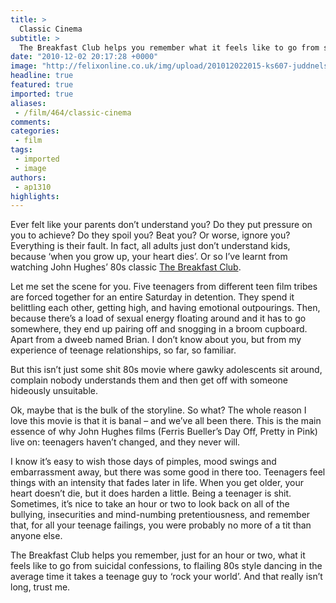 ```yaml
---
title: >
  Classic Cinema
subtitle: >
  The Breakfast Club helps you remember what it feels like to go from suicidal confessions, to flailing 80s style dancing in the average time it takes a teenage guy to ‘rock your world’. And that really isn’t long, trust me
date: "2010-12-02 20:17:28 +0000"
image: "http://felixonline.co.uk/img/upload/201012022015-ks607-juddnels.jpg"
headline: true
featured: true
imported: true
aliases:
 - /film/464/classic-cinema
comments:
categories:
 - film
tags:
 - imported
 - image
authors:
 - ap1310
highlights:
---
```


Ever felt like your parents don’t understand you? Do they put pressure on you to achieve? Do they spoil you? Beat you? Or worse, ignore you? Everything is their fault. In fact, all adults just don’t understand kids, because ‘when you grow up, your heart dies’. Or so I’ve learnt from watching John Hughes’ 80s classic [The Breakfast Club](http://www.imdb.com/title/tt0088847/).

Let me set the scene for you. Five teenagers from different teen film tribes are forced together for an entire Saturday in detention. They spend it belittling each other, getting high, and having emotional outpourings. Then, because there’s a load of sexual energy floating around and it has to go somewhere, they end up pairing off and snogging in a broom cupboard. Apart from a dweeb named Brian. I don’t know about you, but from my experience of teenage relationships, so far, so familiar.

But this isn’t just some shit 80s movie where gawky adolescents sit around, complain nobody understands them and then get off with someone hideously unsuitable.

Ok, maybe that is the bulk of the storyline. So what? The whole reason I love this movie is that it is banal – and we’ve all been there. This is the main essence of why John Hughes films (Ferris Bueller’s Day Off, Pretty in Pink) live on: teenagers haven’t changed, and they never will.

I know it’s easy to wish those days of pimples, mood swings and embarrassment away, but there was some good in there too. Teenagers feel things with an intensity that fades later in life. When you get older, your heart doesn’t die, but it does harden a little. Being a teenager is shit. Sometimes, it’s nice to take an hour or two to look back on all of the bullying, insecurities and mind-numbing pretentiousness, and remember that, for all your teenage failings, you were probably no more of a tit than anyone else.

The Breakfast Club helps you remember, just for an hour or two, what it feels like to go from suicidal confessions, to flailing 80s style dancing in the average time it takes a teenage guy to ‘rock your world’. And that really isn’t long, trust me.
